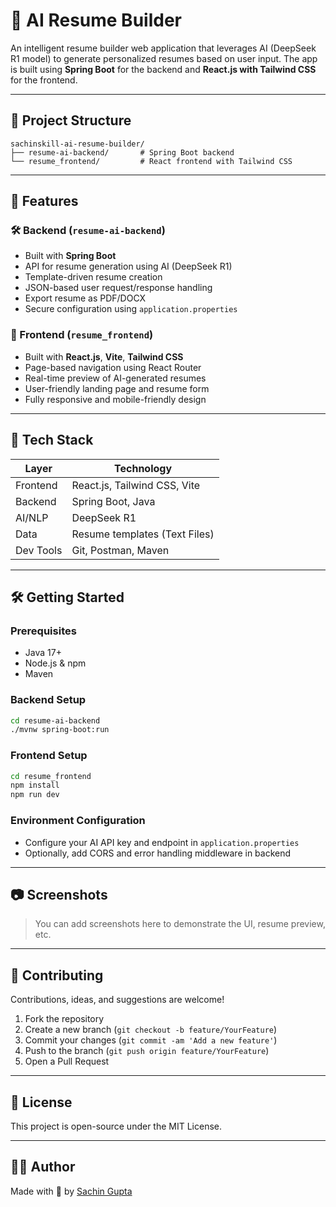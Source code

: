 # 🧠 AI Resume Builder

An intelligent resume builder web application that leverages AI (DeepSeek R1 model) to generate personalized resumes based on user input. The app is built using **Spring Boot** for the backend and **React.js with Tailwind CSS** for the frontend.

---

## 📁 Project Structure

```
sachinskill-ai-resume-builder/
├── resume-ai-backend/       # Spring Boot backend
└── resume_frontend/         # React frontend with Tailwind CSS
```

---

## 🚀 Features

### 🛠 Backend (`resume-ai-backend`)
- Built with **Spring Boot**
- API for resume generation using AI (DeepSeek R1)
- Template-driven resume creation
- JSON-based user request/response handling
- Export resume as PDF/DOCX
- Secure configuration using `application.properties`

### 🎨 Frontend (`resume_frontend`)
- Built with **React.js**, **Vite**, **Tailwind CSS**
- Page-based navigation using React Router
- Real-time preview of AI-generated resumes
- User-friendly landing page and resume form
- Fully responsive and mobile-friendly design

---

## 🧪 Tech Stack

| Layer       | Technology                    |
|-------------|-------------------------------|
| Frontend    | React.js, Tailwind CSS, Vite  |
| Backend     | Spring Boot, Java             |
| AI/NLP      | DeepSeek R1                   |
| Data        | Resume templates (Text Files) |
| Dev Tools   | Git, Postman, Maven           |

---

## 🛠️ Getting Started

### Prerequisites
- Java 17+
- Node.js & npm
- Maven

### Backend Setup
```bash
cd resume-ai-backend
./mvnw spring-boot:run
```

### Frontend Setup
```bash
cd resume_frontend
npm install
npm run dev
```

### Environment Configuration
- Configure your AI API key and endpoint in `application.properties`
- Optionally, add CORS and error handling middleware in backend

---

## 📷 Screenshots

> You can add screenshots here to demonstrate the UI, resume preview, etc.

---

## 🤝 Contributing

Contributions, ideas, and suggestions are welcome!  
1. Fork the repository  
2. Create a new branch (`git checkout -b feature/YourFeature`)  
3. Commit your changes (`git commit -am 'Add a new feature'`)  
4. Push to the branch (`git push origin feature/YourFeature`)  
5. Open a Pull Request

---

## 📄 License

This project is open-source under the MIT License.

---

## 👨‍💻 Author

Made with 💙 by [Sachin Gupta](https://github.com/sachinskill)
